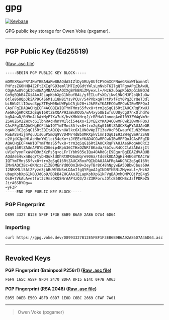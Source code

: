 # gpg

[![Keybase](https://img.shields.io/badge/keybase-@pxgamer-4c8eff.svg?style=flat-square)](https://keybase.io/pxgamer)

GPG public key storage for Owen Voke (pxgamer).

-----------------------

## PGP Public Key (Ed25519)

([Raw .asc file](D8993327B12E5FBF1F3EB6B9B6A92A86D7A46D64.asc))

```asciiarmor
-----BEGIN PGP PUBLIC KEY BLOCK-----

mDMEXRoxPRYJKwYBBAHaRw8BAQdA5IZlDyGRUy8UfCPYOmXCPNueGRmxWfbxmnXl
PHfzsZG0HHB4Z2FtZXIgPG93emllMTIzQGdtYWlsLmNvbT6IlgQTFgoAPgIbAwUL
CQgHAwUVCgkICwUWAgMBAAIeAQIXgBYhBNiZMyexLl+/Hz62ubapKobXpG1kBQJd
Go9gBQkB4ZGiAAoJELapKobXpG1kbuYBAL/yfEILuFsXD/iNw19NCMJP2oQbIuOw
6tle86UQp3kiAP9C4S6M1u18N8iYsvPCU//54PVbxqHTrtPxfFxY0PqZCrQeT3dl
biBWb2tlIDxvd3ppZTEyM0BnbWFpbC5jb20+iJkEExYKAEECGwMFCwkIBwMFFQoJ
CAsFFgIDAQACHgECF4ACGQEWIQTYmTMnsS5fvx8+trm2qSqG16RtZAUCXRqPXwUJ
AeGRogAKCRC2qSqG16RtZEXQAP93aBxKOU5/wA4xyoUE1wfuUUUyCgU7nxQlhdYo
kgD4ewD/RH9nALkA+MyP7Xw7uX/hvXMhkHrgJ/cBPHaV1onoqAe0I093ZW4gVm9r
ZSA8ZGV2ZWxvcG1lbnRAcHhnYW1lci54eXo+iJYEExYKAD4CGwMFCwkIBwMFFQoJ
CAsFFgIDAQACHgECF4AWIQTYmTMnsS5fvx8+trm2qSqG16RtZAUCXRqPYAUJAeGR
ogAKCRC2qSqG16RtZBItAQCQvnUWlkc6X1UN8vWpIT13aV0cP3EwaufOZuN26Wam
RwEA8S4ijmVquUIsGuP5mOq9VVD4M74dBbUMRXpkVimnIQq0IE93ZW4gVm9rZSA8
c2VjdXJpdHlAcHhnYW1lci54eXo+iJYEExYKAD4CGwMFCwkIBwMFFQoJCAsFFgID
AQACHgECF4AWIQTYmTMnsS5fvx8+trm2qSqG16RtZAUCXRqPYAUJAeGRogAKCRC2
qSqG16RtZAUnAP0YbZDGeip4KpA36CTHxOZNRf8Kada/SbIvuR4CCClA3AEAzjIt
uV1ePyynFxWvMQ9n3XzPs5q+oLFrlYbh935eIQu4OARdGjE9EgorBgEEAZdVAQUB
AQdAeS4vxmBqqYtybHQukldDhRt0MQ6uNqre90Aa/tds8k8DAQgHiH4EGBYKACYW
IQTYmTMnsS5fvx8+trm2qSqG16RtZAUCXRoxPQIbDAUJAAFRgAAKCRC2qSqG16Rt
ZMv9AQC3Bc+6KNczsZ1ZBOMEnYdOOOmIH9+2eyTBr8C48hNpywEA5DBbwJbus60A
12NMXMLl5At2Fyze3jABuWfGNSeLDAmIfgQYFgoAJgIbDBYhBNiZMyexLl+/Hz62
ubapKobXpG1kBQJdGo9/BQkB4ZHCAAoJELapKobXpG1kFVgBAOmhQMPCQjPzE4g5
Os0+tVkAuAvetfot3z9mzQKQSNrAAP4zQ3/2rZ3RForuJDtcE58CHScJzfPDReZ5
JirA6SBYDg==
=yF3P
-----END PGP PUBLIC KEY BLOCK-----
```

### PGP Fingerprint

```text
D899 3327 B12E 5FBF 1F3E B6B9 B6A9 2A86 D7A4 6D64
```

### Importing

```sh
curl https://gpg.voke.dev/D8993327B12E5FBF1F3EB6B9B6A92A86D7A46D64.asc | gpg --import
```

-----------------------

## Revoked Keys

**PGP Fingerprint (Brainpool P256r1) ([Raw .asc file](F6F9165CA58F8FD42470BDFA8F15E14C0F7BA063.asc))**

```text
F6F9 165C A58F 8FD4 2470 BDFA 8F15 E14C 0F7B A063
```

**PGP Fingerprint (RSA 2048) ([Raw .asc file](E055D0EBE50D4BFD08D71E0DC6BC2669CFAF7A01.asc))**

```text
E055 D0EB E50D 4BFD 08D7 1E0D C6BC 2669 CFAF 7A01
```

-----------------------

> Owen Voke (pxgamer)
